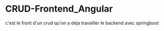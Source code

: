 # CRUD-Frontend_Angular
c'est le front d'un crud qu'on a déja travailler le backend avec springboot
